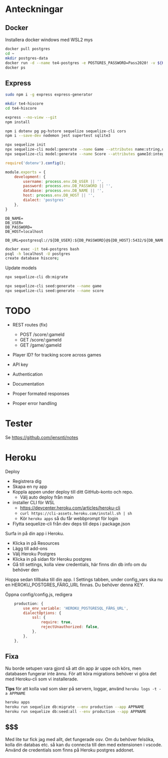 # Anteckningar 

## Docker

Installera docker windows med WSL2 mys

```bash
docker pull postgres
cd ~
mkdir postgres-data
docker run -d --name te4-postgres -e POSTGRES_PASSWORD=Pass2020! -v ${HOME}/postgres-data/:/var/lib/postgresql/data -p 5432:5432 postgres
docker ps
```

## Express

```bash
sudo npm i -g express express-generator

mkdir te4-hiscore
cd te4-hiscore

express --no-view --git
npm install

npm i dotenv pg pg-hstore sequelize sequelize-cli cors 
npm i --save-dev nodemon jest supertest sqlite3

npx sequelize init 
npx sequelize-cli model:generate --name Game --attributes name:string,url:string
npx sequelize-cli model:generate --name Score --attributes gameId:integer,player:string,points:integer
```

```js
require('dotenv').config();

module.exports = {
    development: {
        username: process.env.DB_USER || '',
        password: process.env.DB_PASSWORD || '',
        database: process.env.DB_NAME || '',
        host: process.env.DB_HOST || '',
        dialect: 'postgres'
    },
}
```

```
DB_NAME=
DB_USER=
DB_PASSWORD=
DB_HOST=localhost

DB_URL=postgresql://${DB_USER}:${DB_PASSWORD}@${DB_HOST}:5432/${DB_NAME}
```

```bash
docker exec -it te4-postgres bash
psql -h localhost -U postgres
create database hiscore;
```

Update models

```bash
npx sequelize-cli db:migrate

npx sequelize-cli seed:generate --name game
npx sequelize-cli seed:generate --name score
```

# TODO

- REST routes (fix)
    - POST /score/:gameId
    - GET /score/:gameId
    - GET /game/:gameId

- Player ID? for tracking score across games
- API key
- Authentication
- Documentation
- Proper formated responses
- Proper error handling
# Tester

Se https://github.com/jensnti/notes
# Heroku

Deploy

- Registrera dig
- Skapa en ny app
- Koppla appen under deploy till ditt GitHub-konto och repo.
    - Välj auto deploy från main
- installer CLI för WSL
    - https://devcenter.heroku.com/articles/heroku-cli
    - ```curl https://cli-assets.heroku.com/install.sh | sh```
    - Kör ```heroku apps``` så du får webbprompt för login
- Flytta sequelize-cli från dev deps till deps i package.json

Surfa in på din app i Heroku.
- Klicka in på Resources
- Lägg till add-ons
- Välj Heroku Postgres
- Klicka in på sidan för Heroku postgres
- Gå till settings, kolla view credentials, här finns din db info om du behöver den

Hoppa sedan tillbaka  till din app. I Settings tabben, under config_vars ska nu en HEROKU_POSTGRES_FÄRG_URL finnas.
Du behöver denna KEY.

Öppna config/config.js, redigera
```js
    production: {
        use_env_variable: 'HEROKU_POSTGRESQL_FÄRG_URL',
        dialectOptions: {
            ssl: {
                require: true,
                rejectUnauthorized: false,
            },
        },
    },
```

## Fixa

Nu borde setupen vara gjord så att din app är uppe och körs, men databasen fungerar inte ännu.
För att köra migrations behöver vi göra det med Heroku-cli som vi installerade.

**Tips** för att kolla vad som sker på servern, loggar, använd ```heroku logs -t -a APPNAME```

```bash
heroku apps
heroku run sequelize db:migrate --env production --app APPNAME
heroku run sequelize db:seed:all --env production --app APPNAME
```

## $$$

Med lite tur fick jag med allt, det fungerade osv.
Om du behöver felsöka, kolla din databas etc. så kan du connecta till den med extensionen i vscode. Använd de credentials som finns på Heroku postgres addonet.
